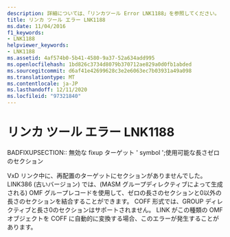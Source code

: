 ```yaml
---
description: 詳細については、「リンカツール Error LNK1188」を参照してください。
title: リンカ ツール エラー LNK1188
ms.date: 11/04/2016
f1_keywords:
- LNK1188
helpviewer_keywords:
- LNK1188
ms.assetid: 4af574b0-5b41-4580-9a37-52a634add995
ms.openlocfilehash: 1bd826c3734d8079b370712ae829a0d0fb1abded
ms.sourcegitcommit: d6af41e42699628c3e2e6063ec7b03931a49a098
ms.translationtype: MT
ms.contentlocale: ja-JP
ms.lasthandoff: 12/11/2020
ms.locfileid: "97321840"
---
```

# <a name="linker-tools-error-lnk1188"></a>リンカ ツール エラー LNK1188

BADFIXUPSECTION:: 無効な fixup ターゲット ' symbol ';使用可能な長さゼロのセクション

VxD リンク中に、再配置のターゲットにセクションがありませんでした。 LINK386 (古いバージョン) では、(MASM グループディレクティブによって生成される) OMF グループレコードを使用して、ゼロの長さのセクションと0以外の長さのセクションを結合することができます。 COFF 形式では、GROUP ディレクティブと長さ0のセクションはサポートされません。 LINK がこの種類の OMF オブジェクトを COFF に自動的に変換する場合、このエラーが発生することがあります。
